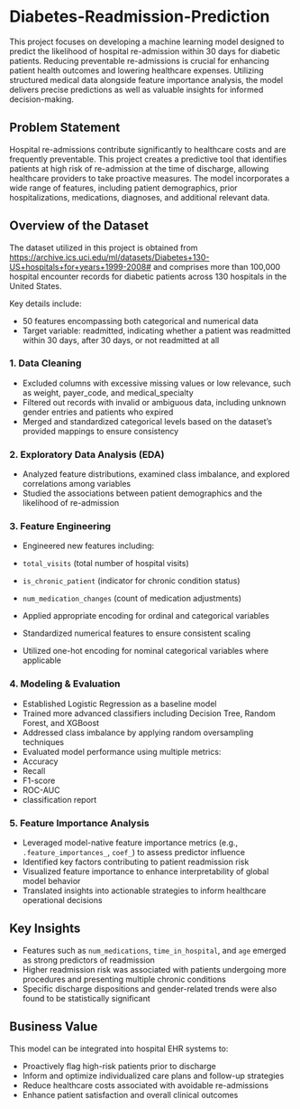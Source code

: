 # Diabetes-Readmission-Prediction
This project focuses on developing a machine learning model designed to predict the likelihood of hospital re-admission within 30 days for diabetic patients. Reducing preventable re-admissions is crucial for enhancing patient health outcomes and lowering healthcare expenses. Utilizing structured medical data alongside feature importance analysis, the model delivers precise predictions as well as valuable insights for informed decision-making.

## Problem Statement
Hospital re-admissions contribute significantly to healthcare costs and are frequently preventable. This project creates a predictive tool that identifies patients at high risk of re-admission at the time of discharge, allowing healthcare providers to take proactive measures. The model incorporates a wide range of features, including patient demographics, prior hospitalizations, medications, diagnoses, and additional relevant data.

## Overview of the Dataset
The dataset utilized in this project is obtained from https://archive.ics.uci.edu/ml/datasets/Diabetes+130-US+hospitals+for+years+1999-2008# and comprises more than 100,000 hospital encounter records for diabetic patients across 130 hospitals in the United States.

Key details include:
- 50 features encompassing both categorical and numerical data
- Target variable: readmitted, indicating whether a patient was readmitted within 30 days, after 30 days, or not readmitted at all

### 1. Data Cleaning
- Excluded columns with excessive missing values or low relevance, such as weight, payer_code, and medical_specialty
- Filtered out records with invalid or ambiguous data, including unknown gender entries and patients who expired
- Merged and standardized categorical levels based on the dataset’s provided mappings to ensure consistency

### 2. Exploratory Data Analysis (EDA)
- Analyzed feature distributions, examined class imbalance, and explored correlations among variables
- Studied the associations between patient demographics and the likelihood of re-admission

### 3. Feature Engineering
- Engineered new features including:
 - `total_visits` (total number of hospital visits)
 - `is_chronic_patient` (indicator for chronic condition status)
 - `num_medication_changes` (count of medication adjustments)
 
- Applied appropriate encoding for ordinal and categorical variables
- Standardized numerical features to ensure consistent scaling
- Utilized one-hot encoding for nominal categorical variables where applicable

### 4. Modeling & Evaluation
- Established Logistic Regression as a baseline model
- Trained more advanced classifiers including Decision Tree, Random Forest, and XGBoost
- Addressed class imbalance by applying random oversampling techniques
- Evaluated model performance using multiple metrics:
 - Accuracy
 - Recall
 - F1-score
 - ROC-AUC
 - classification report

### 5. Feature Importance Analysis
- Leveraged model-native feature importance metrics (e.g., `.feature_importances_`, `coef_`) to assess predictor influence
- Identified key factors contributing to patient readmission risk
- Visualized feature importance to enhance interpretability of global model behavior
- Translated insights into actionable strategies to inform healthcare operational decisions


## Key Insights
- Features such as `num_medications`, `time_in_hospital`, and `age` emerged as strong predictors of readmission
- Higher readmission risk was associated with patients undergoing more procedures and presenting multiple chronic conditions
- Specific discharge dispositions and gender-related trends were also found to be statistically significant

## Business Value
This model can be integrated into hospital EHR systems to:
- Proactively flag high-risk patients prior to discharge
- Inform and optimize individualized care plans and follow-up strategies
- Reduce healthcare costs associated with avoidable re-admissions
- Enhance patient satisfaction and overall clinical outcomes
